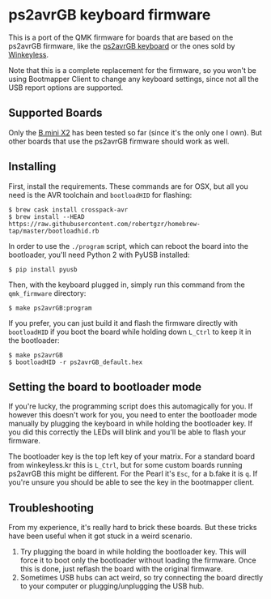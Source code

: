ps2avrGB keyboard firmware
==========================

This is a port of the QMK firmware for boards that are based on the
ps2avrGB firmware, like the [ps2avrGB
keyboard](https://www.keyclack.com/product/gb-ps2avrgb/) or the ones sold
by [Winkeyless](http://winkeyless.kr/product/ps2avrgb-parts/).

Note that this is a complete replacement for the firmware, so you won't be
using Bootmapper Client to change any keyboard settings, since not all the
USB report options are supported.

## Supported Boards

Only the [B.mini X2](http://winkeyless.kr/product/b-mini-x2-pcb/) has been
tested so far (since it's the only one I own). But other boards that use
the ps2avrGB firmware should work as well.

## Installing

First, install the requirements. These commands are for OSX, but all you
need is the AVR toolchain and `bootloadHID` for flashing:

```
$ brew cask install crosspack-avr
$ brew install --HEAD https://raw.githubusercontent.com/robertgzr/homebrew-tap/master/bootloadhid.rb
```

In order to use the `./program` script, which can reboot the board into
the bootloader, you'll need Python 2 with PyUSB installed:

```
$ pip install pyusb
```

Then, with the keyboard plugged in, simply run this command from the
`qmk_firmware` directory:

```
$ make ps2avrGB:program
```

If you prefer, you can just build it and flash the firmware directly with
`bootloadHID` if you boot the board while holding down `L_Ctrl` to keep it
in the bootloader:

```
$ make ps2avrGB
$ bootloadHID -r ps2avrGB_default.hex
```

## Setting the board to bootloader mode

If you're lucky, the programming script does this automagically for you. If
however this doesn't work for you, you need to enter the bootloader mode manually
by plugging the keyboard in while holding the bootloader key. If you did this
correctly the LEDs will blink and you'll be able to flash your firmware.

The bootloader key is the top left key of your matrix. For a standard board
from winkeyless.kr this is `L_Ctrl`, but for some custom boards running ps2avrGB
this might be different. For the Pearl it's `Esc`, for a b.fake it is `q`. If 
you're unsure you should be able to see the key in the bootmapper client.


## Troubleshooting

From my experience, it's really hard to brick these boards. But these
tricks have been useful when it got stuck in a weird scenario.

1. Try plugging the board in while holding the bootloader key. This will force 
   it to boot only the bootloader without loading the firmware. Once this is
   done, just reflash the board with the original firmware.
2. Sometimes USB hubs can act weird, so try connecting the board directly
   to your computer or plugging/unplugging the USB hub.
